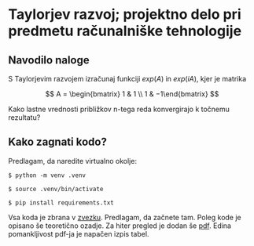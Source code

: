 # Taylorjev razvoj; projektno delo pri predmetu računalniške tehnologije

## Navodilo naloge

S Taylorjevim razvojem izračunaj funkciji $exp(A)$ in $exp(iA)$, kjer je matrika 

$$
A =
\begin{bmatrix}
1 & 1 \\
1 & −1\end{bmatrix}
$$

Kako lastne vrednosti približkov n-tega reda konvergirajo k točnemu rezultatu?

## Kako zagnati kodo?

Predlagam, da naredite virtualno okolje:

`$ python -m venv .venv`

`$ source .venv/bin/activate`

`$ pip install requirements.txt`

Vsa koda je zbrana v [zvezku](main.ipynb). Predlagam, da začnete tam. Poleg kode je opisano še teoretično ozadje. Za hiter pregled je dodan še [pdf](main.pdf). Edina pomankljivost pdf-ja je napačen izpis tabel.